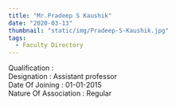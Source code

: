 ```yaml
---
title: "Mr.Pradeep S Kaushik"
date: "2020-03-13"
thumbnail: "static/img/Pradeep-S-Kaushik.jpg"
tags:
  - Faculty Directory
---
```


Qualification :  
Designation : Assistant professor  
Date Of Joining : 01-01-2015  
Nature Of Association : Regular
